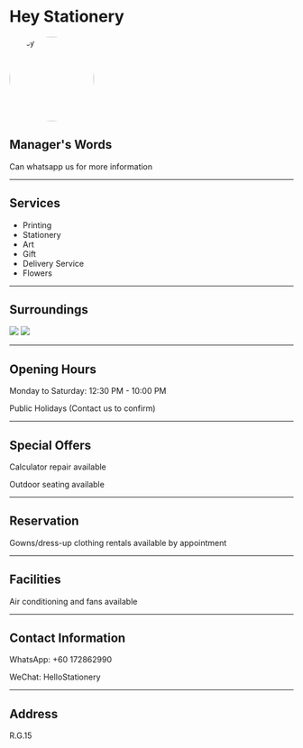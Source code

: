 ﻿# Hey Stationery

<img src="https://img.xmummap.com/G_heystationery_logo.webp"
width="150"
height="150"
alt="Hey"
style="border-radius: 75px;">

## Manager's Words

Can whatsapp us for more information

----------

## Services

 - Printing 
 - Stationery
 - Art
 - Gift
 - Delivery Service
 - Flowers

----------

## Surroundings

<div class="image-slide">
<img src="https://img.xmummap.com/G_heystationery_surd2.webp" />
<img src="https://img.xmummap.com/G_heystationery_surd1.webp" />
</div>

----------

## Opening Hours

Monday to Saturday: 12:30 PM - 10:00 PM

Public Holidays (Contact us to confirm)

----------

## Special Offers

Calculator repair available

Outdoor seating available

----------

##  Reservation

Gowns/dress-up clothing rentals available by appointment

----------

## Facilities

Air conditioning and fans available

----------

## Contact Information

WhatsApp: +60 172862990

WeChat: HelloStationery

----------

## Address

R.G.15
